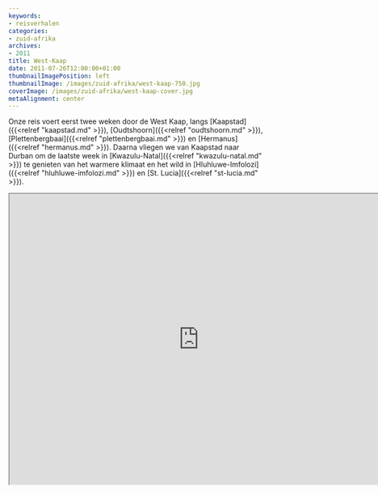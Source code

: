 ```yaml
---
keywords:
- reisverhalen
categories:
- zuid-afrika
archives:
- 2011
title: West-Kaap
date: 2011-07-26T12:00:00+01:00
thumbnailImagePosition: left
thumbnailImage: /images/zuid-afrika/west-kaap-750.jpg
coverImage: /images/zuid-afrika/west-kaap-cover.jpg
metaAlignment: center
---
```

Onze reis voert eerst twee weken door de West Kaap, langs [Kaapstad]({{<relref
"kaapstad.md" >}}), [Oudtshoorn]({{<relref "oudtshoorn.md" >}}),
[Plettenbergbaai]({{<relref "plettenbergbaai.md" >}}) en [Hermanus]({{<relref
"hermanus.md" >}}). Daarna vliegen we van Kaapstad naar Durban om de laatste
week in [Kwazulu-Natal]({{<relref "kwazulu-natal.md" >}}) te genieten van het
warmere klimaat en het wild in [Hluhluwe-Imfolozi]({{<relref
"hluhluwe-imfolozi.md" >}}) en [St. Lucia]({{<relref "st-lucia.md" >}}).  

<span class="inline inline-center">
<iframe width="750" height="575"
frameborder="1" scrolling="no" marginwidth="3"
src="http://maps.google.nl/maps/ms?msa=0&amp;msid=212972211036900771594.0004aadf4e5f4b9176164&amp;hl=en&amp;ie=UTF8&amp;vpsrc=0&amp;ll=-34.079962,20.917969&amp;spn=3.639466,5.712891&amp;z=7&amp;output=embed">
</iframe>
</span>
